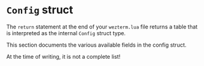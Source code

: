 # `Config` struct

The `return` statement at the end of your `wezterm.lua` file returns
a table that is interpreted as the internal `Config` struct type.

This section documents the various available fields in the config
struct.

At the time of writing, it is not a complete list!


